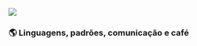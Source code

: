 ![](https://raw.githubusercontent.com/erickwelber/Repositorio/main/GitHub.png)

### 🌎 Linguagens, padrões, comunicação e café


